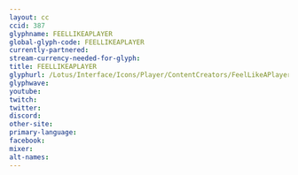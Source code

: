 ```yaml
---
layout: cc
ccid: 387
glyphname: FEELLIKEAPLAYER
global-glyph-code: FEELLIKEAPLAYER
currently-partnered:
stream-currency-needed-for-glyph:
title: FEELLIKEAPLAYER
glyphurl: /Lotus/Interface/Icons/Player/ContentCreators/FeelLikeAPlayer.png
glyphwave:
youtube:
twitch:
twitter:
discord:
other-site:
primary-language:
facebook:
mixer:
alt-names:
---
```



